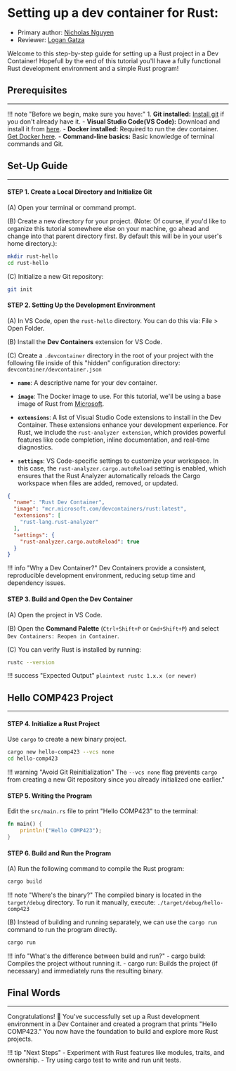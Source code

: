 # **Setting up a dev container for Rust:**

* Primary author: [Nicholas Nguyen](https://github.com/Nickn2137)
* Reviewer: [Logan Gatza](https://github.com/lrgatza)

Welcome to this step-by-step guide for setting up a Rust project in a Dev Container! Hopefull by the end of this tutorial you'll have a fully functional Rust development environment and a simple Rust program!

## **Prerequisites**
---

!!! note "Before we begin, make sure you have:"
    1. **Git installed:** [Install git](https://git-scm.com/book/en/v2/Getting-Started-Installing-Git) if you don't already have it.
    - **Visual Studio Code(VS Code):** Download and install it from [here](https://code.visualstudio.com/).
    - **Docker installed:** Required to run the dev container. [Get Docker here](https://www.docker.com/products/docker-desktop). 
    - **Command-line basics:** Basic knowledge of terminal commands and Git.

## **Set-Up Guide**
---

#### STEP 1. Create a Local Directory and Initialize Git

(A) Open your terminal or command prompt.

(B) Create a new directory for your project. (Note: Of course, if you'd like to organize this tutorial somewhere else on your machine, go ahead and change into that parent directory first. By default this will be in your user's home directory.):

``` bash
mkdir rust-hello
cd rust-hello
```
(C) Initialize a new Git repository:
``` bash
git init
```
#### STEP 2. Setting Up the Development Environment

(A) In VS Code, open the `rust-hello` directory. You can do this via: File > Open Folder.

(B) Install the **Dev Containers** extension for VS Code.

(C) Create a `.devcontainer` directory in the root of your project with the following file inside of this "hidden" configuration directory: `devcontainer/devcontainer.json`

* **`name`**: A descriptive name for your dev container.

* **`image`**: The Docker image to use. For this tutorial, we'll be using a base image of Rust from [Microsoft](https://hub.docker.com/r/microsoft/vscode-devcontainers).

* **`extensions`**: A list of Visual Studio Code extensions to install in the Dev Container. These extensions enhance your development experience. For Rust, we include the `rust-analyzer extension`, which provides powerful features like code completion, inline documentation, and real-time diagnostics.

* **`settings`**: VS Code-specific settings to customize your workspace. In this case, the `rust-analyzer.cargo.autoReload` setting is enabled, which ensures that the Rust Analyzer automatically reloads the Cargo workspace when files are added, removed, or updated.
``` json
{
  "name": "Rust Dev Container",
  "image": "mcr.microsoft.com/devcontainers/rust:latest",
  "extensions": [
    "rust-lang.rust-analyzer"
  ],
  "settings": {
    "rust-analyzer.cargo.autoReload": true
  }
}
```

!!! info "Why a Dev Container?" 
    Dev Containers provide a consistent, reproducible development environment, reducing setup time and dependency issues.

#### STEP 3. Build and Open the Dev Container

(A) Open the project in VS Code.

(B) Open the **Command Palette** (`Ctrl+Shift+P` or `Cmd+Shift+P`) and select `Dev Containers: Reopen in Container`.

(C) You can verify Rust is installed by running:
``` bash
rustc --version
```

!!! success "Expected Output"
    `plaintext rustc 1.x.x (or newer)`

## **Hello COMP423 Project**
---

#### STEP 4. Initialize a Rust Project

Use `cargo` to create a new binary project.

``` bash
cargo new hello-comp423 --vcs none
cd hello-comp423
```

!!! warning "Avoid Git Reinitialization"
    The `--vcs none` flag prevents `cargo` from creating a new Git repository since you already initialized one earlier."

#### STEP 5. Writing the Program
Edit the `src/main.rs` file to print "Hello COMP423" to the terminal:
``` rust
fn main() {
    println!("Hello COMP423");
}
```

#### STEP 6. Build and Run the Program
(A) Run the following command to compile the Rust program:
``` bash
cargo build
```
!!! note "Where's the binary?"
    The compiled binary is located in the `target/debug` directory. To run it manually, execute: `./target/debug/hello-comp423`

(B) Instead of building and running separately, we can use the `cargo run` command to run the program directly.

``` bash
cargo run
```
!!! info "What's the difference between build and run?"
    - cargo build: Compiles the project without running it.
    - cargo run: Builds the project (if necessary) and immediately runs the resulting binary.

## **Final Words**
---

Congratulations! 🎉 You've successfully set up a Rust development environment in a Dev Container and created a program that prints "Hello COMP423." You now have the foundation to build and explore more Rust projects.

!!! tip "Next Steps" 
    - Experiment with Rust features like modules, traits, and ownership. - Try using cargo test to write and run unit tests.